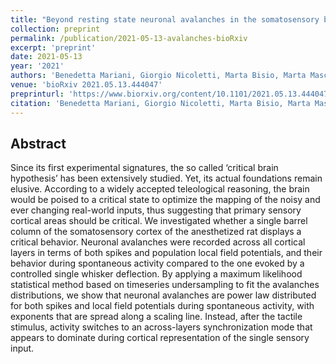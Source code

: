 ```yaml
---
title: "Beyond resting state neuronal avalanches in the somatosensory barrel cortex"
collection: preprint
permalink: /publication/2021-05-13-avalanches-bioRxiv
excerpt: 'preprint'
date: 2021-05-13
year: '2021'
authors: 'Benedetta Mariani, Giorgio Nicoletti, Marta Bisio, Marta Maschietto, Stefano Vassanelli, Samir Suweis'
venue: 'bioRxiv 2021.05.13.444047'
preprinturl: 'https://www.biorxiv.org/content/10.1101/2021.05.13.444047v1.abstract'
citation: 'Benedetta Mariani, Giorgio Nicoletti, Marta Bisio, Marta Maschietto, Stefano Vassanelli, Samir Suweis. Beyond resting state neuronal avalanches in the somatosensory barrel cortex. bioRxiv 2021.05.13.444047 (2021).'
---
```


## Abstract
Since its first experimental signatures, the so called ‘critical brain hypothesis’ has been extensively studied. Yet, its actual foundations remain elusive. According to a widely accepted teleological reasoning, the brain would be poised to a critical state to optimize the mapping of the noisy and ever changing real-world inputs, thus suggesting that primary sensory cortical areas should be critical. We investigated whether a single barrel column of the somatosensory cortex of the anesthetized rat displays a critical behavior. Neuronal avalanches were recorded across all cortical layers in terms of both spikes and population local field potentials, and their behavior during spontaneous activity compared to the one evoked by a controlled single whisker deflection. By applying a maximum likelihood statistical method based on timeseries undersampling to fit the avalanches distributions, we show that neuronal avalanches are power law distributed for both spikes and local field potentials during spontaneous activity, with exponents that are spread along a scaling line. Instead, after the tactile stimulus, activity switches to an across-layers synchronization mode that appears to dominate during cortical representation of the single sensory input.
